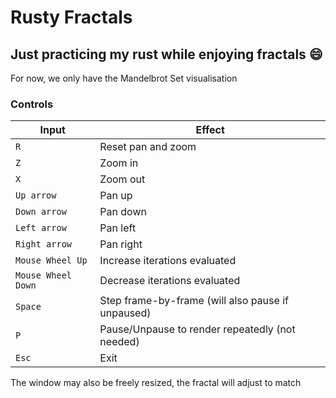 # Rusty Fractals

## Just practicing my rust while enjoying fractals 😄

For now, we only have the Mandelbrot Set visualisation

### Controls

| Input              | Effect                                            |
| ------------------ | ------------------------------------------------- |
| `R`                | Reset pan and zoom                                |
| `Z`                | Zoom in                                           |
| `X`                | Zoom out                                          |
| `Up arrow`         | Pan up                                            |
| `Down arrow`       | Pan down                                          |
| `Left arrow`       | Pan left                                          |
| `Right arrow`      | Pan right                                         |
| `Mouse Wheel Up`   | Increase iterations evaluated                     |
| `Mouse Wheel Down` | Decrease iterations evaluated                     |
| `Space`            | Step frame-by-frame (will also pause if unpaused) |
| `P`                | Pause/Unpause to render repeatedly (not needed)   |
| `Esc`              | Exit                                              |

The window may also be freely resized, the fractal will adjust to match
